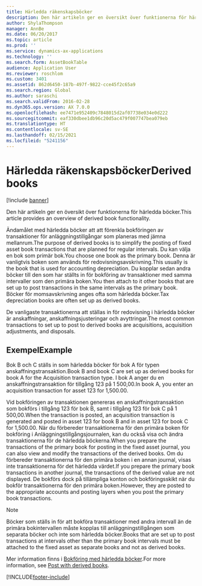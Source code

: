 ```yaml
---
title: Härledda räkenskapsböcker
description: Den här artikeln ger en översikt över funktionerna för härledda böcker.
author: ShylaThompson
manager: AnnBe
ms.date: 06/20/2017
ms.topic: article
ms.prod: ''
ms.service: dynamics-ax-applications
ms.technology: ''
ms.search.form: AssetBookTable
audience: Application User
ms.reviewer: roschlom
ms.custom: 3401
ms.assetid: 862d6450-187b-497f-9822-cce45f2c65a9
ms.search.region: Global
ms.author: saraschi
ms.search.validFrom: 2016-02-28
ms.dyn365.ops.version: AX 7.0.0
ms.openlocfilehash: ee7471e952409c7848015d2af07738e034e0d222
ms.sourcegitcommit: eaf330dbee1db96c20d5ac479f007747bea079eb
ms.translationtype: HT
ms.contentlocale: sv-SE
ms.lasthandoff: 02/15/2021
ms.locfileid: "5241156"
---
```

# <a name="derived-books"></a><span data-ttu-id="8b1e1-103">Härledda räkenskapsböcker</span><span class="sxs-lookup"><span data-stu-id="8b1e1-103">Derived books</span></span>

[!include [banner](../includes/banner.md)]

<span data-ttu-id="8b1e1-104">Den här artikeln ger en översikt över funktionerna för härledda böcker.</span><span class="sxs-lookup"><span data-stu-id="8b1e1-104">This article provides an overview of derived book functionality.</span></span>

<span data-ttu-id="8b1e1-105">Ändamålet med härledda böcker att att förenkla bokföringen av transaktioner för anläggningstillgångar som planeras med jämna mellanrum.</span><span class="sxs-lookup"><span data-stu-id="8b1e1-105">The purpose of derived books is to simplify the posting of fixed asset book transactions that are planned for regular intervals.</span></span>  <span data-ttu-id="8b1e1-106">Du kan välja en bok som primär bok.</span><span class="sxs-lookup"><span data-stu-id="8b1e1-106">You choose one book as the primary book.</span></span> <span data-ttu-id="8b1e1-107">Denna är vanligtvis boken som används för redovisningsavskrivning.</span><span class="sxs-lookup"><span data-stu-id="8b1e1-107">This usually is the book that is used for accounting depreciation.</span></span> <span data-ttu-id="8b1e1-108">Du kopplar sedan andra böcker till den som har ställts in för bokföring av transaktioner med samma intervaller som den primära boken.</span><span class="sxs-lookup"><span data-stu-id="8b1e1-108">You then attach to it other books that are set up to post transactions in the same intervals as the primary book.</span></span> <span data-ttu-id="8b1e1-109">Böcker för momsavskrivning anges ofta som härledda böcker.</span><span class="sxs-lookup"><span data-stu-id="8b1e1-109">Tax depreciation books are often set up as derived books.</span></span> 

<span data-ttu-id="8b1e1-110">De vanligaste transaktionerna att ställas in för redovisning i härledda böcker är anskaffningar, anskaffningsjusteringar och avyttringar.</span><span class="sxs-lookup"><span data-stu-id="8b1e1-110">The most common transactions to set up to post to derived books are acquisitions, acquisition adjustments, and disposals.</span></span> 

## <a name="example"></a><span data-ttu-id="8b1e1-111">Exempel</span><span class="sxs-lookup"><span data-stu-id="8b1e1-111">Example</span></span>

<span data-ttu-id="8b1e1-112">Bok B och C ställs in som härledda böcker för bok A för typen anskaffningstransaktion.</span><span class="sxs-lookup"><span data-stu-id="8b1e1-112">Book B and book C are set up as derived books for book A for the Acquisition transaction type.</span></span> <span data-ttu-id="8b1e1-113">I bok A anger du en anskaffningstransaktion för tillgång 123 på 1 500,00.</span><span class="sxs-lookup"><span data-stu-id="8b1e1-113">In book A, you enter an acquisition transaction for asset 123 for 1,500.00.</span></span> 

<span data-ttu-id="8b1e1-114">Vid bokföringen av transaktionen genereras en anskaffningstransaktion som bokförs i tillgång 123 för bok B, samt i tillgång 123 för bok C på 1 500,00.</span><span class="sxs-lookup"><span data-stu-id="8b1e1-114">When the transaction is posted, an acquisition transaction is generated and posted in asset 123 for book B and in asset 123 for book C for 1,500.00.</span></span> <span data-ttu-id="8b1e1-115">När du förbereder transaktionerna för den primära boken för bokföring i Anläggningstillgångsjournalen, kan du också visa och ändra transaktionerna för de härledda böckerna.</span><span class="sxs-lookup"><span data-stu-id="8b1e1-115">When you prepare the transactions of the primary book for posting in the fixed asset journal, you can also view and modify the transactions of the derived books.</span></span> <span data-ttu-id="8b1e1-116">Om du förbereder transaktionerna för den primära boken i en annan journal, visas inte transaktionerna för det härledda värdet.</span><span class="sxs-lookup"><span data-stu-id="8b1e1-116">If you prepare the primary book transactions in another journal, the transactions of the derived value are not displayed.</span></span> <span data-ttu-id="8b1e1-117">De bokförs dock på tillämpliga konton och bokföringsskikt när du bokför transaktionerna för den primära boken.</span><span class="sxs-lookup"><span data-stu-id="8b1e1-117">However, they are posted to the appropriate accounts and posting layers when you post the primary book transactions.</span></span>

> [!NOTE]                                                                                                                               
> <span data-ttu-id="8b1e1-118">Böcker som ställs in för att bokföra transaktioner med andra intervall än de primära bokintervallen måste kopplas till anläggningstillgången som separata böcker och inte som härledda böcker.</span><span class="sxs-lookup"><span data-stu-id="8b1e1-118">Books that are set up to post transactions at intervals other than the primary book intervals must be attached to the fixed asset as separate books and not as derived books.</span></span>  

<span data-ttu-id="8b1e1-119">Mer information finns i [Bokföring med härledda böcker](post-derived-value-models.md).</span><span class="sxs-lookup"><span data-stu-id="8b1e1-119">For more information, see [Post with derived books](post-derived-value-models.md).</span></span>





[!INCLUDE[footer-include](../../includes/footer-banner.md)]